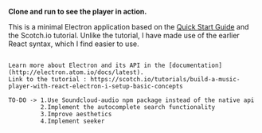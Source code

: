 
**Clone and run to see the player in action.**

This is a minimal Electron application based on the [Quick Start Guide](http://electron.atom.io/docs/latest/tutorial/quick-start) and the Scotch.io tutorial. Unlike the tutorial, I have made use of the earlier React syntax, which I find easier to use.


```

Learn more about Electron and its API in the [documentation](http://electron.atom.io/docs/latest).
Link to the tutorial : https://scotch.io/tutorials/build-a-music-player-with-react-electron-i-setup-basic-concepts

TO-DO -> 1.Use Soundcloud-audio npm package instead of the native api
		 2.Implement the autocomplete search functionality
		 3.Improve aesthetics
		 4.Implement seeker
